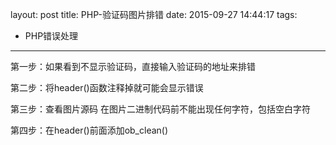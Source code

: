 layout: post
title: PHP-验证码图片排错
date: 2015-09-27 14:44:17
tags:
- PHP错误处理
---
第一步：如果看到不显示验证码，直接输入验证码的地址来排错

第二步：将header()函数注释掉就可能会显示错误

第三步：查看图片源码
在图片二进制代码前不能出现任何字符，包括空白字符

第四步：在header()前面添加ob_clean()